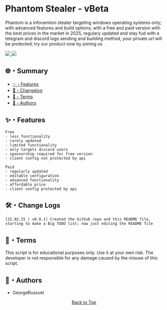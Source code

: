 # Phantom Stealer - vBeta
<p>
Phantom is a inforamtion stealer targeting windows operating systems only; with advanced features and build options;
with a free and paid version with the best prices in the market in 2025, regulary updated and stay fud with a telegram and discord 
logs sending and building method, your private url will be protected; try our product now by joining us
</p>

<a href="https://t.me/soon...">
  <img src="https://img.shields.io/badge/telegram-2CA5E0?style=for-the-badge&logo=telegram&logoColor=white">
</a>


<a href="https://discord.gg/soon...">
  <img src="https://img.shields.io/badge/discord-5865F2?style=for-the-badge&logo=discord&logoColor=white">
</a>





## 🌐・Summary   
  
- [✨・Features](#features) 
- [📝・Changelog](#changelog)     
- [💼・Terms](#terms)
- [👤・Authors](#authors)

## <a id="features"></a>✨・Features

```
Free
- less functionality
- rarely updated
- limited functionality
- only targets discord users
- sponsorship required for free version
- client config not protected by api

Paid
- regularly updated
- editable configuration
- advanced functionality
- affordable price
- client config protected by api
```

## <a id="changelog"></a>🛠・Change Logs

```
[22.02.25 | v0.0.1] Created the Github repo and this README file, starting to make a Big TODO list; now just editing the README file
```

## <a id="terms"></a>💼・Terms

This script is for educational purposes only. Use it at your own risk. The developer is not responsible for any damage caused by the misuse of this script.


## <a id="authors"></a>👤・Authors

- GeorgeRussvel


<p align="center">
  <a href=#top>Back to Top</a>
</p>
